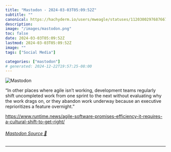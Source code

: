 ```yaml
---
title: "Mastodon - 2024-03-03T05:09:52Z"
subtitle: ""
canonical: https://hachyderm.io/users/mweagle/statuses/112030029768766733
description:
image: "/images/mastodon.png"
toc: false
date: 2024-03-03T05:09:52Z
lastmod: 2024-03-03T05:09:52Z
image: ""
tags: ["Social Media"]

categories: ["mastodon"]
# generated: 2024-12-22T19:57:25-08:00
---
```

![Mastodon](/images/mastodon.png)

<p>“In other places where agile isn’t working, development teams regularly shift uncompleted work from one sprint to the next without evaluating why the work drags on, or they abandon work underway because an executive reprioritizes a feature overnight.”</p><p><a href="https://www.runtime.news/agile-software-promises-efficiency-it-requires-a-cultural-shift-to-get-right/" target="_blank" rel="nofollow noopener noreferrer" translate="no"><span class="invisible">https://www.</span><span class="ellipsis">runtime.news/agile-software-pr</span><span class="invisible">omises-efficiency-it-requires-a-cultural-shift-to-get-right/</span></a></p>


###### [Mastodon Source 🐘](https://hachyderm.io/@mweagle/112030029768766733)

___
